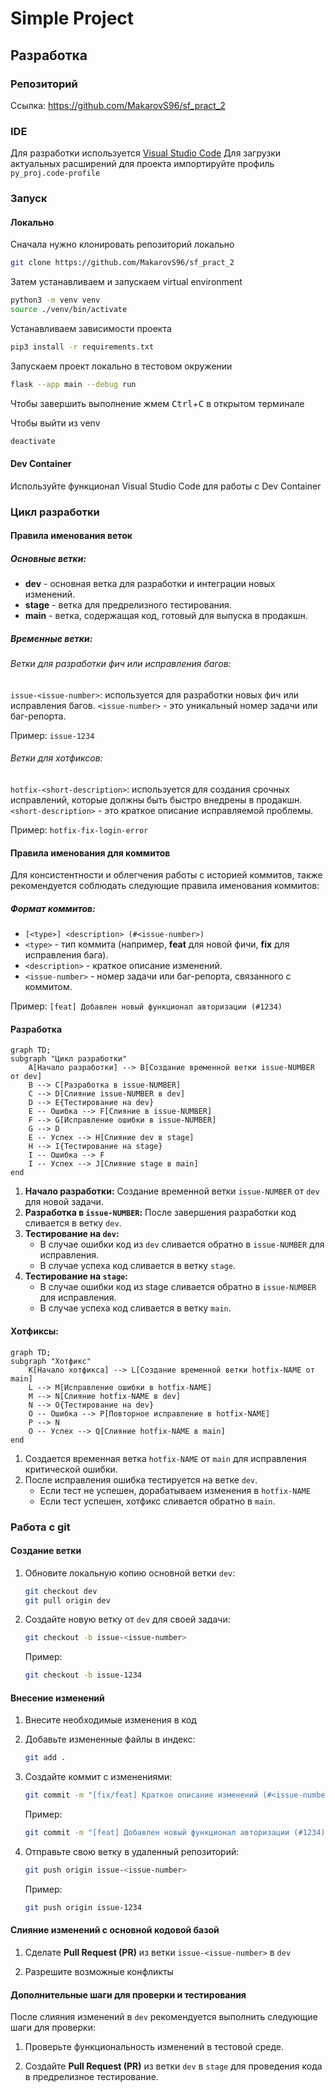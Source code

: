 # Simple Project

## Разработка

### Репозиторий
Ссылка: https://github.com/MakarovS96/sf_pract_2

### IDE
Для разработки используется [Visual Studio Code](https://code.visualstudio.com/download)
Для загрузки актуальных расширений для проекта импортируйте профиль `py_proj.code-profile`

### Запуск

#### Локально

Сначала нужно клонировать репозиторий локально
```bash
git clone https://github.com/MakarovS96/sf_pract_2
```

Затем устанавливаем и запускаем virtual environment
```bash
python3 -m venv venv
source ./venv/bin/activate
```

Устанавливаем зависимости проекта
```bash
pip3 install -r requirements.txt
```

Запускаем проект локально в тестовом окружении
```bash
flask --app main --debug run
```
Чтобы завершить выполнение жмем <kbd>Ctrl</kbd>+<kbd>C</kbd> в открытом терминале

Чтобы выйти из venv
``` bash
deactivate
```

#### Dev Container
Используйте функционал Visual Studio Code для работы с Dev Container

### Цикл разработки

#### Правила именования веток

##### Основные ветки:

- **dev** - основная ветка для разработки и интеграции новых изменений.
- **stage** - ветка для предрелизного тестирования.
- **main** - ветка, содержащая код, готовый для выпуска в продакшн.

##### Временные ветки:

###### Ветки для разработки фич или исправления багов:
`issue-<issue-number>`: используется для разработки новых фич или исправления багов. `<issue-number>` - это уникальный номер задачи или баг-репорта.

Пример: `issue-1234`

###### Ветки для хотфиксов:
`hotfix-<short-description>`: используется для создания срочных исправлений, которые должны быть быстро внедрены в продакшн. `<short-description>` - это краткое описание исправляемой проблемы.

Пример: `hotfix-fix-login-error`

#### Правила именования для коммитов

Для консистентности и облегчения работы с историей коммитов, также рекомендуется соблюдать следующие правила именования коммитов:

##### Формат коммитов:
- `[<type>] <description> (#<issue-number>)`
- `<type>` - тип коммита (например, **feat** для новой фичи, **fix** для исправления бага).
- `<description>` - краткое описание изменений.
- `<issue-number>` - номер задачи или баг-репорта, связанного с коммитом.

Пример: `[feat] Добавлен новый функционал авторизации (#1234)`

#### Разработка

```mermaid
graph TD;
subgraph "Цикл разработки"
    A[Начало разработки] --> B[Создание временной ветки issue-NUMBER от dev]
    B --> C[Разработка в issue-NUMBER]
    C --> D[Слияние issue-NUMBER в dev]
    D --> E{Тестирование на dev}
    E -- Ошибка --> F[Слияние в issue-NUMBER]
    F --> G[Исправление ошибки в issue-NUMBER]
    G --> D
    E -- Успех --> H[Слияние dev в stage]
    H --> I{Тестирование на stage}
    I -- Ошибка --> F
    I -- Успех --> J[Слияние stage в main]
end
```

1. **Начало разработки:** Создание временной ветки `issue-NUMBER` от `dev` для новой задачи.
2. **Разработка в `issue-NUMBER`:** После завершения разработки код сливается в ветку `dev`.
3. **Тестирование на `dev`:**
    - В случае ошибки код из `dev` сливается обратно в `issue-NUMBER` для исправления.
    - В случае успеха код сливается в ветку `stage`.
4. **Тестирование на `stage`:**
    - В случае ошибки код из stage сливается обратно в `issue-NUMBER` для исправления.
    - В случае успеха код сливается в ветку `main`.

#### Хотфиксы:

```mermaid
graph TD;
subgraph "Хотфикс"
    K[Начало хотфикса] --> L[Создание временной ветки hotfix-NAME от main]
    L --> M[Исправление ошибки в hotfix-NAME]
    M --> N[Слияние hotfix-NAME в dev]
    N --> O{Тестирование на dev}
    O -- Ошибка --> P[Повторное исправление в hotfix-NAME]
    P --> N
    O -- Успех --> Q[Слияние hotfix-NAME в main]
end
```

1. Создается временная ветка `hotfix-NAME` от `main` для исправления критической ошибки.
2. После исправления ошибка тестируется на ветке `dev`.
    - Если тест не успешен, дорабатываем изменения в `hotfix-NAME`
    - Если тест успешен, хотфикс сливается обратно в `main`.

### Работа с git

#### Создание ветки

1. Обновите локальную копию основной ветки `dev`:
    ```bash
    git checkout dev
    git pull origin dev
    ```

2. Создайте новую ветку от `dev` для своей задачи:
    ```bash
    git checkout -b issue-<issue-number>
    ```
    Пример:
    ```bash
    git checkout -b issue-1234
    ```

#### Внесение изменений

1. Внесите необходимые изменения в код

2. Добавьте измененные файлы в индекс:
    ```bash
    git add .
    ```

3. Создайте коммит с изменениями:
    ```bash
    git commit -m "[fix/feat] Краткое описание изменений (#<issue-number>)"
    ```
    Пример:
    ```bash
    git commit -m "[feat] Добавлен новый функционал авторизации (#1234)"
    ```

4. Отправьте свою ветку в удаленный репозиторий:
    ```bash
    git push origin issue-<issue-number>
    ```
    Пример:
    ```bash
    git push origin issue-1234
    ```

#### Слияние изменений с основной кодовой базой


1. Сделате **Pull Request (PR)** из ветки `issue-<issue-number>` в `dev`

2. Разрешите возможные конфликты

#### Дополнительные шаги для проверки и тестирования

После слияния изменений в `dev` рекомендуется выполнить следующие шаги для проверки:

1. Проверьте функциональность изменений в тестовой среде.

2. Создайте **Pull Request (PR)** из ветки `dev` в `stage` для проведения кода в предрелизное тестирование.

